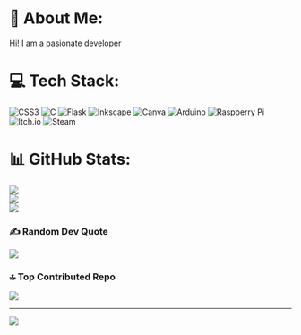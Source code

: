 # 💫 About Me:
Hi! I am a pasionate developer


# 💻 Tech Stack:
![CSS3](https://img.shields.io/badge/css3-%231572B6.svg?style=for-the-badge&logo=css3&logoColor=white) ![C](https://img.shields.io/badge/c-%2300599C.svg?style=for-the-badge&logo=c&logoColor=white) ![Flask](https://img.shields.io/badge/flask-%23000.svg?style=for-the-badge&logo=flask&logoColor=white) ![Inkscape](https://img.shields.io/badge/Inkscape-e0e0e0?style=for-the-badge&logo=inkscape&logoColor=080A13) ![Canva](https://img.shields.io/badge/Canva-%2300C4CC.svg?style=for-the-badge&logo=Canva&logoColor=white) ![Arduino](https://img.shields.io/badge/-Arduino-00979D?style=for-the-badge&logo=Arduino&logoColor=white) ![Raspberry Pi](https://img.shields.io/badge/-Raspberry_Pi-C51A4A?style=for-the-badge&logo=Raspberry-Pi) ![Itch.io](https://img.shields.io/badge/Itch-%23FF0B34.svg?style=for-the-badge&logo=Itch.io&logoColor=white) ![Steam](https://img.shields.io/badge/steam-%23000000.svg?style=for-the-badge&logo=steam&logoColor=white)
# 📊 GitHub Stats:
![](https://github-readme-stats.vercel.app/api?username=Susanth-Aluru&theme=default&hide_border=false&include_all_commits=false&count_private=false)<br/>
![](https://github-readme-streak-stats.herokuapp.com/?user=Susanth-Aluru&theme=default&hide_border=false)<br/>
![](https://github-readme-stats.vercel.app/api/top-langs/?username=Susanth-Aluru&theme=default&hide_border=false&include_all_commits=false&count_private=false&layout=compact)

### ✍️ Random Dev Quote
![](https://quotes-github-readme.vercel.app/api?type=horizontal&theme=light)

### 🔝 Top Contributed Repo
![](https://github-contributor-stats.vercel.app/api?username=Susanth-Aluru&limit=5&theme=default&combine_all_yearly_contributions=true)

---
[![](https://visitcount.itsvg.in/api?id=Susanth-Aluru&icon=0&color=0)](https://visitcount.itsvg.in)

<!-- Proudly created with GPRM ( https://gprm.itsvg.in ) -->
